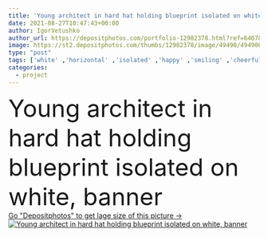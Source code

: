 ```yaml
---
title: 'Young architect in hard hat holding blueprint isolated on white, banner '
date: 2021-08-27T10:47:43+00:00
author: IgorVetushko
author_url: https://depositphotos.com/portfolio-12982378.html?ref=64678756
image: https://st2.depositphotos.com/thumbs/12982378/image/49490/494906720/api_thumb_450.jpg?forcejpeg=true
type: "post"
tags: ['white' ,'horizontal' ,'isolated' ,'happy' ,'smiling' ,'cheerful' ,'caucasian' ,'man' ,'industrial' ,'crop' ,'banner' ,'emotion' ,'professional' ,'helmet' ,'protective' ,'project' ,'engineering' ,'plan' ,'handsome' ,'architect' ,'positive' ,'engineer' ,'blueprint' ,'copy space' ,'one person' ,'Studio Shot' ,'young adult' ,'formal wear' ,'hard hat' ,'Safety Vest' ,'website header' ]
categories: 
  - project
---
```

<div aling="center">
            <font size="60"> Young architect in hard hat holding blueprint isolated on white, banner</font>   
</div>
<div>
    <a href='https://st2.depositphotos.com/thumbs/12982378/image/49490/494906720/api_thumb_450.jpg?forcejpeg=true?ref=64678756' target=_blank > Go "Depositphotos" to get lage size of this picture ->
        <img href='https://st2.depositphotos.com/thumbs/12982378/image/49490/494906720/api_thumb_450.jpg?forcejpeg=true?ref=64678756' src='https://st2.depositphotos.com/12982378/49490/i/950/depositphotos_494906720-stock-photo-young-architect-hard-hat-holding.jpg?forcejpeg=true' alt='Young architect in hard hat holding blueprint isolated on white, banner' >
    </a>
</div>
